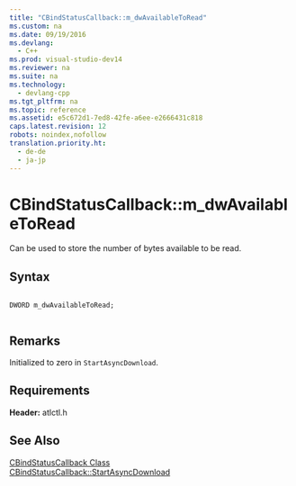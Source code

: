 ```yaml
---
title: "CBindStatusCallback::m_dwAvailableToRead"
ms.custom: na
ms.date: 09/19/2016
ms.devlang: 
  - C++
ms.prod: visual-studio-dev14
ms.reviewer: na
ms.suite: na
ms.technology: 
  - devlang-cpp
ms.tgt_pltfrm: na
ms.topic: reference
ms.assetid: e5c672d1-7ed8-42fe-a6ee-e2666431c818
caps.latest.revision: 12
robots: noindex,nofollow
translation.priority.ht: 
  - de-de
  - ja-jp
---
```

# CBindStatusCallback::m_dwAvailableToRead
Can be used to store the number of bytes available to be read.  
  
## Syntax  
  
```  
  
DWORD m_dwAvailableToRead;  
  
```  
  
## Remarks  
 Initialized to zero in `StartAsyncDownload`.  
  
## Requirements  
 **Header:** atlctl.h  
  
## See Also  
 [CBindStatusCallback Class](../vs140/CBindStatusCallback-Class.md)   
 [CBindStatusCallback::StartAsyncDownload](../vs140/CBindStatusCallback--StartAsyncDownload.md)